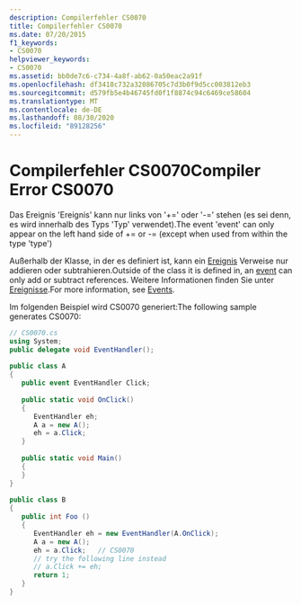 ```yaml
---
description: Compilerfehler CS0070
title: Compilerfehler CS0070
ms.date: 07/20/2015
f1_keywords:
- CS0070
helpviewer_keywords:
- CS0070
ms.assetid: bb0de7c6-c734-4a8f-ab62-0a50eac2a91f
ms.openlocfilehash: df3418c732a32086705c7d3b0f9d5cc003812eb3
ms.sourcegitcommit: d579fb5e4b46745fd0f1f8874c94c6469ce58604
ms.translationtype: MT
ms.contentlocale: de-DE
ms.lasthandoff: 08/30/2020
ms.locfileid: "89128256"
---
```

# <a name="compiler-error-cs0070"></a><span data-ttu-id="c377f-103">Compilerfehler CS0070</span><span class="sxs-lookup"><span data-stu-id="c377f-103">Compiler Error CS0070</span></span>
<span data-ttu-id="c377f-104">Das Ereignis 'Ereignis' kann nur links von '+=' oder '-=' stehen (es sei denn, es wird innerhalb des Typs 'Typ' verwendet).</span><span class="sxs-lookup"><span data-stu-id="c377f-104">The event 'event' can only appear on the left hand side of += or -= (except when used from within the type 'type')</span></span>  
  
 <span data-ttu-id="c377f-105">Außerhalb der Klasse, in der es definiert ist, kann ein [Ereignis](../language-reference/keywords/event.md) Verweise nur addieren oder subtrahieren.</span><span class="sxs-lookup"><span data-stu-id="c377f-105">Outside of the class it is defined in, an [event](../language-reference/keywords/event.md) can only add or subtract references.</span></span> <span data-ttu-id="c377f-106">Weitere Informationen finden Sie unter [Ereignisse](../programming-guide/events/index.md).</span><span class="sxs-lookup"><span data-stu-id="c377f-106">For more information, see [Events](../programming-guide/events/index.md).</span></span>  
  
 <span data-ttu-id="c377f-107">Im folgenden Beispiel wird CS0070 generiert:</span><span class="sxs-lookup"><span data-stu-id="c377f-107">The following sample generates CS0070:</span></span>  
  
```csharp  
// CS0070.cs  
using System;  
public delegate void EventHandler();  
  
public class A  
{  
   public event EventHandler Click;  
  
   public static void OnClick()  
   {  
      EventHandler eh;  
      A a = new A();  
      eh = a.Click;  
   }  
  
   public static void Main()  
   {  
   }  
}  
  
public class B  
{  
   public int Foo ()  
   {  
      EventHandler eh = new EventHandler(A.OnClick);  
      A a = new A();  
      eh = a.Click;   // CS0070  
      // try the following line instead  
      // a.Click += eh;  
      return 1;  
   }  
}  
```
